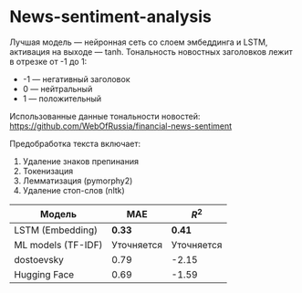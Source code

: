 # News-sentiment-analysis
Лучшая модель — нейронная сеть со слоем эмбеддинга и LSTM, активация на выходе — tanh.
Тональность новостных заголовков лежит в отрезке от -1 до 1:
+ -1 — негативный заголовок
+ 0 — нейтральный
+ 1 — положительный

Использованные данные тональности новостей: https://github.com/WebOfRussia/financial-news-sentiment


Предобработка текста включает:
1) Удаление знаков препинания
2) Токенизация
3) Лемматизация (pymorphy2)
4) Удаление стоп-слов (nltk)

| Модель            | MAE           | $R^2$          |
| -------------     | ------------- | -------------  | 
| LSTM (Embedding)  | **0.33**      | **0.41**       | 
| ML models (TF-IDF)| Уточняется    | Уточняется     | 
| dostoevsky        | 0.79          | -2.15          | 
| Hugging Face      | 0.69          | -1.59          | 
